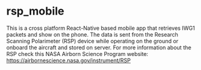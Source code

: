 # rsp_mobile

This is a cross platform React-Native based mobile app that retrieves IWG1 packets and show on the phone. The data is sent from the Research Scanning Polarimeter (RSP) device while operating on the ground or onboard the aircraft and stored on server.
For more information about the RSP check this NASA Airborn Science Program website: https://airbornescience.nasa.gov/instrument/RSP

